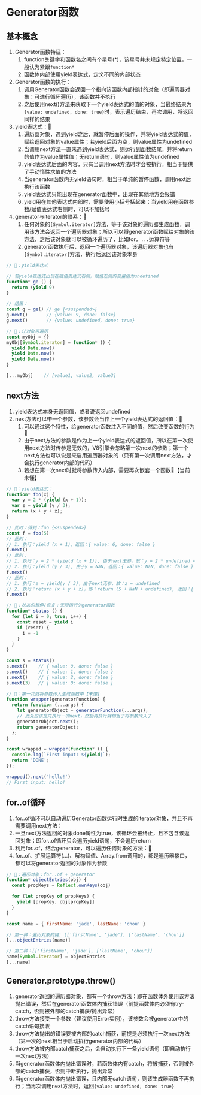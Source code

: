 # Generator函数

## 基本概念

1. Generator函数特征：
   1. function关键字和函数名之间有个星号(*)，该星号并未规定特定位置，一般认为紧跟`function*`
   2. 函数体内部使用yield表达式，定义不同的内部状态
2. Generator函数的执行：
   1. 调用Generator函数会返回一个指向该函数内部指针的对象（即遍历器对象：可进行循环遍历），该函数并不执行
   2. 之后使用next()方法来获取下一个yield表达式的值的对象，当最终结果为`{value: undefined, done: true}`时，表示遍历结束，再次调用，将返回同样的结果
3. yield表达式：🍅
   1. 遍历器对象，遇到yield之后，就暂停后面的操作，并将yield表达式的值，赋给返回对象的value属性；若yield后面为空，则value属性为undefined
   2. 当调用next方法一直未遇到yield表达式，则运行到函数结尾，并将return的值作为value属性值；无return语句，则value属性值为undefined
   3. yield表达式后面的内容，只有当调用next方法时才会被执行，相当于提供了手动惰性求值的方法
   4. 当generator函数内无yield语句时，相当于单纯的暂停函数，调用next后执行该函数
   5. yield表达式只能出现在generator函数中，出现在其他地方会报错
   6. yield用在其他表达式内部时，需要使用小括号括起来；当yield用在函数参数/赋值表达式右侧时，可以不加括号
4. generator与iterator的联系：🧃
   1. 任何对象的`[Symbol.iterator]`方法，等于该对象的遍历器生成函数，调用该方法会返回一个遍历器对象；所以可以将generator函数赋给对象的该方法，之后该对象就可以被循环遍历了，比如for，`...`运算符等
   2. generator函数执行后，返回一个遍历器对象，该遍历器对象也有`[Symbol.iterator]`方法，执行后返回该对象本身

```js
// 🍅：yield表达式

// 若yield表达式出现在赋值表达式右侧，赋值左侧的变量值为undefined
function* ge () {
  return (yield 9)
}

// 结果：
const g = ge() // ge {<suspended>}
g.next()       // {value: 9, done: false}
g.next()       // {value: undefined, done: true}

// 🧃：让对象可遍历
const myObj = {}
myObj[Symbol.iterator] = function* () {
  yield Date.now()
  yield Date.now()
  yield Date.now()
}

[...myObj]    // [value1, value2, value3]
```

## next方法

1. yield表达式本身无返回值，或者说返回undefined
2. next方法可以带一个参数，该参数会当作上一个yield表达式的返回值：🧂
   1. 可以通过这个特性，给generator函数注入不同的值，然后改变函数的行为🍕
   2. 由于next方法的参数是作为上一个yield表达式的返回值，所以在第一次使用next方法时传参是无效的，V8引擎会忽略第一次next的参数；第一个next方法也可以说是来启用遍历器对象的（只有第一次调用next方法，才会执行generator内部的代码）
   3. 若想在第一次next时就将参数传入内部，需要再次嵌套一个函数🥝【当前未懂】

```js
// 🧂：yield表达式：
function* foo(x) {
  var y = 2 * (yield (x + 1));
  var z = yield (y / 3);
  return (x + y + z);
}

// 此时：得到：foo {<suspended>}
const f = foo(5)
// 此时：
// 1. 执行：yield (x + 1)，返回：{ value: 6, done: false }
f.next()
// 此时：
// 1. 执行：y = 2 * (yield (x + 1)), 由于next无参，故：y = 2 * undefined = NaN
// 2. 执行：yield (y / 3), 由于y = NaN，返回：{ value: NaN, done: false }
f.next()
// 此时：
// 1. 执行：z = yield(y / 3)，由于next无参，故：z = undefined
// 2. 执行：return (x + y + z)，即：return (5 + NaN + undefined), 返回：{ value: NaN, done: true }
f.next()

// 🍕：状态的暂停/恢复：无限运行的generator函数
function* status () {
  for (let i = 0; true; i++) {
    const reset = yield i
    if (reset) {
      i = -1
    }
  }
}

const s = status()
s.next()    // { value: 0, done: false }
s.next()    // { value: 1, done: false }
s.next()    // { value: 2, done: false }
s.next(3)   // { value: 0: done: false }

// 🥝：第一次就将参数传入生成函数中【未懂】
function wrapper(generatorFunction) {
  return function (...args) {
    let generatorObject = generatorFunction(...args);
    // 此处应该是先执行一次next，然后再执行就相当于将参数传入了
    generatorObject.next();
    return generatorObject;
  };
}

const wrapped = wrapper(function* () {
  console.log(`First input: ${yield}`);
  return 'DONE';
});

wrapped().next('hello!')
// First input: hello!
```

## for..of循环

1. for..of循环可以自动遍历Generator函数运行时生成的iterator对象，并且不再需要调用next方法：
2. 一旦next方法返回的对象done属性为true，该循环会被终止，且不包含该返回对象；即for..of循环只会遍历yield语句，不会遍历return
3. 利用for..of，结合generator，可以遍历任何对象的方法：🍎
4. for..of、扩展运算符(...)、解构赋值、Array.from调用的，都是遍历器接口，都可以将generator返回的对象作为参数

```js
// 🍎：遍历对象：for..of + generator
function* objectEntries(obj) {
  const propKeys = Reflect.ownKeys(obj)

  for (let propKey of propKeys) {
    yield [propKey, obj[propKey]]
  }
}

const name = { firstName: 'jade', lastName: 'chou' }

// 第一种：遍历对象的键: [['firstName', 'jade'], ['lastName', 'chou']]
[...objectEntries(name)]

// 第二种：[['firstName', 'jade'], ['lastName', 'chou']]
name[Symbol.iterator] = objectEntries
[...name]
```

## Generator.prototype.throw()

1. generator返回的遍历器对象，都有一个throw方法：即在函数体外使用该方法抛出错误，然后在generator函数体内捕获错误（前提函数体内必须有try-catch，否则被外部的catch捕获/抛出异常）
2. throw方法接受一个参数（建议使用Error实例），该参数会被generator中的catch语句接收
3. throw方法抛出的错误要被内部的catch捕获，前提是必须执行一次next方法（第一次的next相当于启动执行generator内部的代码）
4. throw方法被内部catch捕获之后，会自动执行下一条yield语句（即自动执行一次next方法）
5. 当generator函数体内抛出错误时，若函数体内有catch，将被捕获，否则被外部的catch捕获，否则中断执行，抛出异常
6. 当generator函数体内抛出错误，且内部无catch语句，则该生成器函数不再执行；当再次调用next方法时，返回`{value: undefined, done: true}`